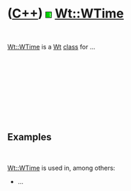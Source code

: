 



 

 

 

 

 

([C++](Cpp.htm)) ![Wt](PicWt.png) [Wt::WTime](CppWTime.htm)
===========================================================

 

[Wt::WTime](CppWTime.htm) is a [Wt](CppWt.htm) [class](CppClass.htm) for
...

 

 

 

 

 

Examples
--------

 

[Wt::WTime](CppWTime.htm) is used in, among others:

-   ...

 

 

 

 

 





 



